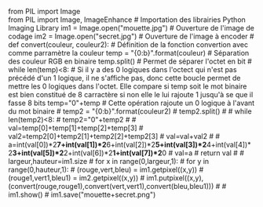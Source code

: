 from PIL import Image                                                                                                                           
from PIL import Image, ImageEnhance                                                                                                             # Importation des librairies Python Imaging Library
im1 = Image.open("mouette.jpg")                                                                                                                 # Ouverture de l'image de codage
im2 = Image.open("secret.jpg")                                                                                                                  # Ouverture de l'image à encoder
                                                                                                                                                # 
def convert(couleur, couleur2):                                                                                                                 # Définition de la fonction convertion avec comme parramètre la couleur
    temp = "{0:b}".format(couleur)                                                                                                              # Séparation des couleur RGB en binaire
    temp.split()                                                                                                                                # Permet de séparer l'octet en bit
                                                                                                                                                # 
    while len(temp)<8:                                                                                                                          # Si il y a des 0 logiques dans l'octect qui n'est pas précédé d'un 1 logique, il ne s'affiche pas, donc cette boucle permet de mettre les 0 logiques dans l'octet. Elle compare si temp soit le mot binaire est bien constitué de 8 carractère si non elle le lui rajoute 1 jusqu'à se que il fasse 8 bits
        temp="0"+temp                                                                                                                           # Cette opération rajoute un 0 logique à l'avant du mot binaire
                                                                                                                                                # 
    temp2 = "{0:b}".format(couleur2)                                                                                                            # 
    temp2.split()                                                                                                                               #
                                                                                                                                                # 
    while len(temp2)<8:                                                                                                                         # 
        temp2="0"+temp2                                                                                                                         # 
                                                                                                                                                # 
    val=temp[0]+temp[1]+temp[2]+temp[3]                                                                                                         # 
    val2=temp2[0]+temp2[1]+temp2[2]+temp2[3]                                                                                                    # 
    val=val+val2                                                                                                                                # 
                                                                                                                                                # 
    a=int(val[0])*2**7+int(val[1])*2**6+int(val[2])*2**5+int(val[3])*2**4+int(val[4])*2**3+int(val[5])*2**2+int(val[6])*2**1+int(val[7])*2**0   # 
    val=a                                                                                                                                       # 
    return val                                                                                                                                  # 
                                                                                                                                                # 
largeur,hauteur=im1.size                                                                                                                        # 
for x in range(0,largeur,1):                                                                                                                    # 
    for y in range(0,hauteur,1):                                                                                                                # 
        (rouge,vert,bleu) = im1.getpixel((x,y))                                                                                                 # 
        (rouge1,vert1,bleu1) = im2.getpixel((x,y))                                                                                              # 
        im1.putpixel((x,y),(convert(rouge,rouge1),convert(vert,vert1),convert(bleu,bleu1)))                                                     # 
                                                                                                                                                # 
im1.show()                                                                                                                                      # 
im1.save("mouette+secret.png") 
